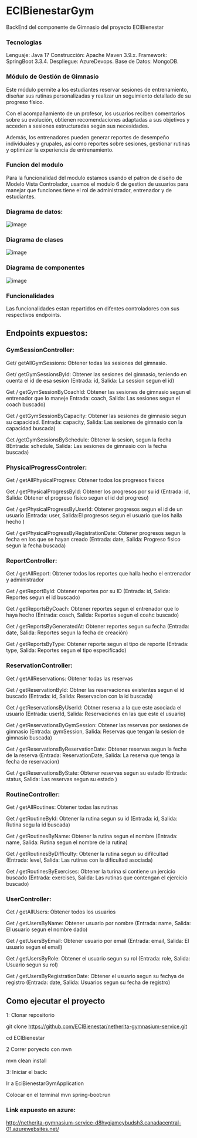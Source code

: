 # ECIBienestarGym
BackEnd del componente de Gimnasio del proyecto ECIBienestar

### Tecnologias

Lenguaje: Java 17
Construcción: Apache Maven 3.9.x.
Framework: SpringBoot 3.3.4.
Despliegue: AzureDevops.
Base de Datos: MongoDB.

### Módulo de Gestión de Gimnasio

Este módulo permite a los estudiantes reservar sesiones de entrenamiento, diseñar sus rutinas personalizadas y realizar un seguimiento detallado de su progreso físico.

Con el acompañamiento de un profesor, los usuarios reciben comentarios sobre su evolución, obtienen recomendaciones adaptadas a sus objetivos y acceden a sesiones estructuradas según sus necesidades. 

Además, los entrenadores pueden generar reportes de desempeño individuales y grupales, así como reportes sobre sesiones, gestionar rutinas y optimizar la experiencia de entrenamiento.

### Funcion del modulo

Para la funcionalidad del modulo estamos usando el patron de diseño de Modelo Vista Controlador,
usamos el modulo 6 de gestion de usuarios para manejar que funciones tiene el rol de administrador, entrenador y de 
estudiantes.

### Diagrama de datos:

![image](assets/Diagrama%20de%20datps.png)

### Diagrama de clases

![image](assets/Diagrama%20de%20clases.png)

### Diagrama de componentes

![image](assets/Diagrama%20de%20componentes.png)


### Funcionalidades

Las funcionalidades estan repartidos en difentes controladores con sus 
respectivos endpoints.

## Endpoints expuestos:

### GymSessionController:

Get/ getAllGymSessions: Obtener todas las sesiones del gimnasio.

Get/ getGymSessionsById: Obtener las sesiones del gimnasio, teniendo en cuenta el id de esa sesion
(Entrada: id, Salida: La session segun el id)

Get / getGymSessionByCoachId: Obtener las sesiones de gimnasio segun el entrenador que lo maneje
Entrada: coach, Salida: Las sesiones segun el coach buscado)

Get / getGymSessionByCapacity: Obtener las sesiones de gimnasio segun su capacidad.
Entrada: capacity, Salida: Las sesiones de gimnasio con la capacidad buscada)

Get /getGymSessionsBySchedule: Obtener la sesion, segun la fecha
8Entrada: schedule, Salida: Las sesiones de gimnasio con la fecha buscada)

### PhysicalProgressControler:

Get / getAllPhysicalProgress: Obtener todos los progresos fisicos

Get / getPhysicalProgressById: Obtener los progresos por su id
(Entrada: id, Salida: Obtener el progreso fisico segun el id del progreso)

Get / getPhysicalProgressByUserId: Obtener progresos segun el id de un usuario
(Entrada: user, Salida:El progresos segun el usuario que los halla hecho )

Get / getPhysicalProgressByRegistrationDate: Obtener progresos segun la fecha en los que se hayan creado
(Entrada: date, Salida: Progreso fisico segun la fecha buscada)


### ReportController:

Get / getAllReport: Obtener todos los reportes que halla hecho el entrenador y administrador

Get / getReportById: Obtener reportes por su ID
(Entrada: id, Salida: Reportes segun el id buscado)

Get / getReportsByCoach: Obtener reportes segun el entrenador que lo haya hecho
(Entrada: coach, Salida: Reportes segun el coahc buscado)

Get / getReportsByGeneratedAt: Obtener reportes segun su fecha
(Entrada: date, Salida: Reportes segun la fecha de creación)

Get / getReportsByType: Obtener reporte segun el tipo de reporte
(Entrada: type, Salida: Reportes segun el tipo especificado)

### ReservationController:

Get / getAllReservations: Obtener todas las reservas

Get / getReservationById: Obtner las reservaciones existentes segun el id buscado
(Entrada: id, Salida: Reservacion con la id buscada)

Get / getReservationsByUserId: Obtner reserva a la que este asociada el usuario
(Entrada: userId, Salida: Reservaciones en las que este el usuario)

Get / getReservationsByGymSession: Obtener las reservas por sesiones de gimnasio
(Entrada: gymSession, Salida: Reservas que tengan la sesion de gimnasio buscada)

Get / getReservationsByReservationDate: Obtener reservas segun la fecha de la reserva
(Entrada: ReservationDate, Salida: La reserva que tenga la fecha de reservacion)

Get / getReservationsByState: Obtener reservas segun su estado
(Entrada: status, Salida: Las reservas segun su estado )

### RoutineController:

Get / getAllRoutines: Obtener todas las rutinas

Get / getRoutineById: Obtener la rutina segun su id
(Entrada: id, Salida: Rutina segu la id buscada)

Get / getRoutinesByName: Obtener la rutina segun el nombre
(Entrada: name, Salida: Rutina segun el nombre de la rutina)

Get / getRoutinesByDifficulty: Obtener la rutina segun su difilcultad
(Entrada: level, Salida: Las rutinas con la dificultad asociada)

Get / getRoutinesByExercises: Obtener la turina si contiene un jercicio buscado
(Entrada: exercises, Salida: Las rutinas que contengan el ejercicio buscado)

### UserController:
Get / getAllUsers: Obtener todos los usuarios

Get / getUsersByName: Obtener usuario por nombre
(Entrada: name, Salida: El usuario segun el nombre dado)

Get / getUsersByEmail: Obtener usuario por email
(Entrada: email, Salida: El usuario segun el email)

Get / getUsersByRole: Obtener el usuario segun su rol
(Entrada: role,  Salida: Usuario segun su rol)

Get / getUsersByRegistrationDate: Obtener el usuario segun su fechya de registro
(Entrada: date, Salida: Usuarios segun su fecha de registro)
 
## Como ejecutar el proyecto

1: Clonar repositorio

git clone https://github.com/ECIBienestar/netherita-gymnasium-service.git

cd ECIBienestar

2 Correr poryecto con mvn 

mvn clean install

3: Iniciar el back:

Ir a EciBienestarGymApplication

Colocar en el terminal mvn spring-boot:run

### Link expuesto en azure:

http://netherita-gymnasium-service-d8hvgjameybudsh3.canadacentral-01.azurewebsites.net/


